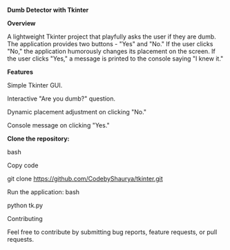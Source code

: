 
**Dumb Detector with Tkinter**

**Overview**

A lightweight Tkinter project that playfully asks the user if they are dumb. The application provides two buttons - "Yes" and "No." If the user clicks "No," the application humorously changes its placement on the screen. If the user clicks "Yes," a message is printed to the console saying "I knew it."

**Features**

Simple Tkinter GUI.

Interactive "Are you dumb?" question.

Dynamic placement adjustment on clicking "No."

Console message on clicking "Yes."



**Clone the repository:**

bash

Copy code

git clone https://github.com/CodebyShaurya/tkinter.git

Run the application:
bash


python tk.py


Contributing

Feel free to contribute by submitting bug reports, feature requests, or pull requests.
